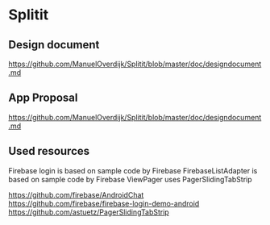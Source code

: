 Splitit
=======

## Design document
https://github.com/ManuelOverdijk/Splitit/blob/master/doc/designdocument.md

## App Proposal 
https://github.com/ManuelOverdijk/Splitit/blob/master/doc/designdocument.md


## Used resources
Firebase login is based on sample code by Firebase
FirebaseListAdapter is based on sample code by Firebase
ViewPager uses PagerSlidingTabStrip

https://github.com/firebase/AndroidChat
https://github.com/firebase/firebase-login-demo-android
https://github.com/astuetz/PagerSlidingTabStrip
